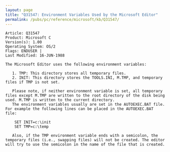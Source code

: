 ```yaml
---
layout: page
title: "Q31547: Environment Variables Used by the Microsoft Editor"
permalink: /pubs/pc/reference/microsoft/kb/Q31547/
---
```


	Article: Q31547
	Product: Microsoft C
	Version(s): 1.00
	Operating System: OS/2
	Flags: ENDUSER |
	Last Modified: 16-JUN-1988
	
	The Microsoft Editor uses the following environment variables:
	
	   1. TMP: This directory stores all temporary files.
	   2. INIT: This directory stores the TOOLS.INI, M.TMP, and temporary
	files if TMP is not set.
	
	   Please note, if neither environment variable is set, all temporary
	files except M.TMP are written to the root directory of the disk being
	used. M.TMP is written to the current directory.
	   The environment variables usually are set in the AUTOEXEC.BAT file.
	For example the following lines can be placed in the AUTOEXEC.BAT
	file:
	
	    SET INIT=c:\init
	    SET TMP=c:\temp
	
	   Also, if the TMP environment variable ends with a semicolon, the
	temporary files (i.e., swapping files) will not be created. The editor
	will try to use the semicolon in the name of the file that is created.
